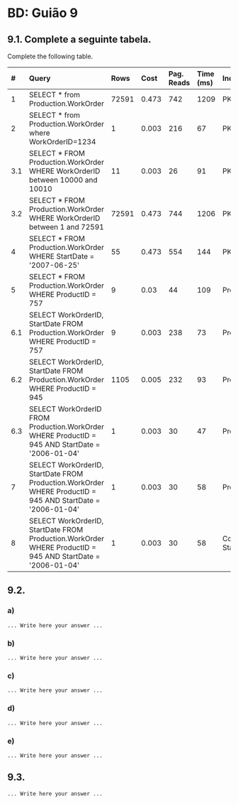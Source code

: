 # BD: Guião 9


## ​9.1. Complete a seguinte tabela.
Complete the following table.

| #    | Query                                                                                                      | Rows  | Cost  | Pag. Reads | Time (ms) | Index used | Index Op.            | Discussion |
| :--- | :--------------------------------------------------------------------------------------------------------- | :---- | :---- | :--------- | :-------- | :--------- | :------------------- | :--------- |
| 1    | SELECT * from Production.WorkOrder                                                                         | 72591 | 0.473 | 742        | 1209      | PK_WorkOrder_WorkOrderID         | Clustered Index Scan |            |
| 2    | SELECT * from Production.WorkOrder where WorkOrderID=1234                                                  |   1    |   0.003    | 216           |      67     |     PK_WorkOrder_WorkOrderID       |        Clustered Index Seek              |            |
| 3.1  | SELECT * FROM Production.WorkOrder WHERE WorkOrderID between 10000 and 10010                               |    11   |   0.003    |     26       |      91     |     PK_WorkOrder_WorkOrderID       |          Clustered Index Seek            |            |
| 3.2  | SELECT * FROM Production.WorkOrder WHERE WorkOrderID between 1 and 72591                                   |    72591   |   0.473    |      744      |     1206      |    PK_WorkOrder_WorkOrderID        |         Clustered Index Seek               |            |
| 4    | SELECT * FROM Production.WorkOrder WHERE StartDate = '2007-06-25'                                          |    55   |   0.473    |      554      |     144      |      PK_WorkOrder_WorkOrderID       |           Clustered Index Scan            |            |
| 5    | SELECT * FROM Production.WorkOrder WHERE ProductID = 757                                                   |    9   |    0.03   |     44       |     109      |     ProductID	       |        Index Seek (NonClustered)              |            |
| 6.1  | SELECT WorkOrderID, StartDate FROM Production.WorkOrder WHERE ProductID = 757                              |     9  |   0.003    |     238       |    73       |     ProductID covered       |          Index Seek (NonClustered)              |            |
| 6.2  | SELECT WorkOrderID, StartDate FROM Production.WorkOrder WHERE ProductID = 945                              |   1105    |   0.005    |     232       |      93     |       ProductId covered    |             Index Seek (NonClustered)            |            |
| 6.3  | SELECT WorkOrderID FROM Production.WorkOrder WHERE ProductID = 945 AND StartDate = '2006-01-04'            |     1  |   0.003    |     30       |     47      |      ProductId covered     |          Index Seek (NonClustered)              |            
| 7    | SELECT WorkOrderID, StartDate FROM Production.WorkOrder WHERE ProductID = 945 AND StartDate = '2006-01-04' |    1   |   0.003    |     30       |     58      |      ProductID and StartDate      |            Index Seek (NonClustered)            |            |
| 8    | SELECT WorkOrderID, StartDate FROM Production.WorkOrder WHERE ProductID = 945 AND StartDate = '2006-01-04' |     1  |   0.003    |      30      |     58      |     Composite (ProductID, StartDate)       |        Index Seek (NonClustered)              |            |

## ​9.2.

### a)

```
... Write here your answer ...
```

### b)

```
... Write here your answer ...
```

### c)

```
... Write here your answer ...
```

### d)

```
... Write here your answer ...
```

### e)

```
... Write here your answer ...
```

## ​9.3.

```
... Write here your answer ...
```
